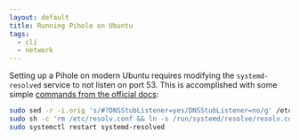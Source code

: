 ```yaml
---
layout: default
title: Running Pihole on Ubuntu
tags:
  - cli
  - network
---
```


Setting up a Pihole on modern Ubuntu requires modifying the `systemd-resolved` service to not listen
on port 53.  This is accomplished with some simple [commands from the official
docs](https://github.com/pi-hole/docker-pi-hole#installing-on-ubuntu-or-fedora):

```bash
sudo sed -r -i.orig 's/#?DNSStubListener=yes/DNSStubListener=no/g' /etc/systemd/resolved.conf
sudo sh -c 'rm /etc/resolv.conf && ln -s /run/systemd/resolve/resolv.conf /etc/resolv.conf'
sudo systemctl restart systemd-resolved
```

